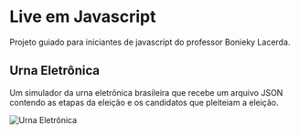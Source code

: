 # Live em Javascript

Projeto guiado para iniciantes de javascript do professor Bonieky Lacerda.

## Urna Eletrônica

Um simulador da urna eletrônica brasileira que recebe um arquivo JSON contendo as etapas da eleição e os candidatos que pleiteiam a eleição.

![Urna Eletrônica](./.github/urna.png)








